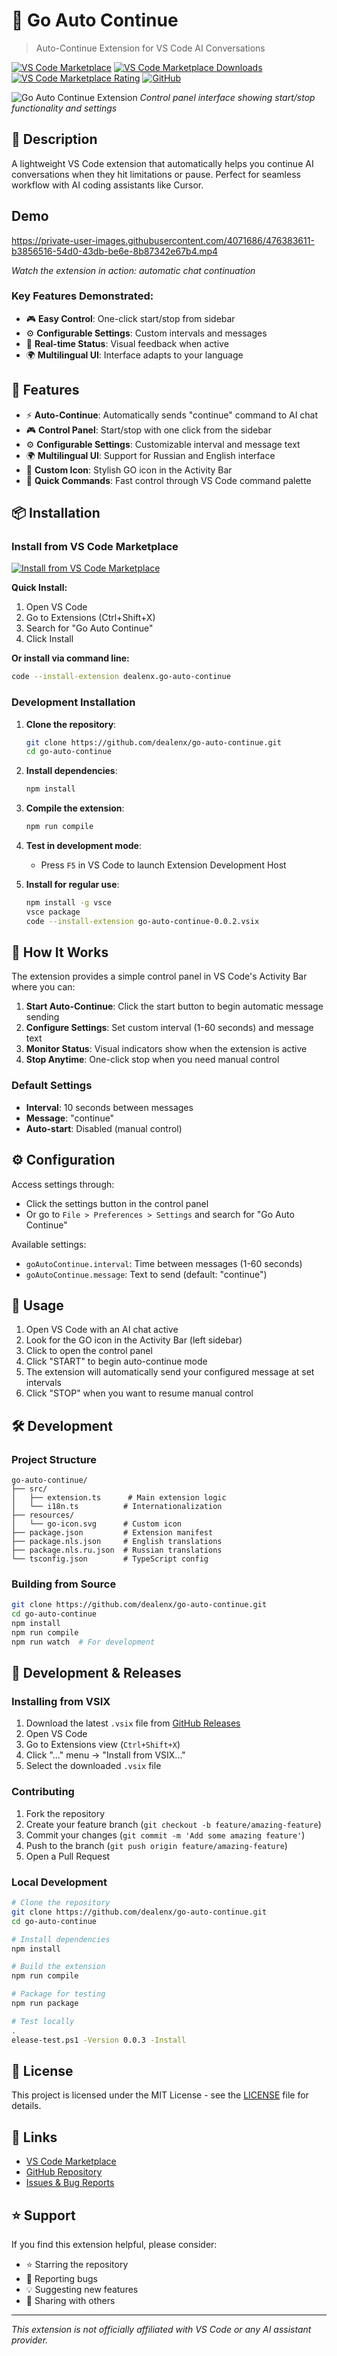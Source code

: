# 🤖 Go Auto Continue

> Auto-Continue Extension for VS Code AI Conversations

[![VS Code Marketplace](https://img.shields.io/vscode-marketplace/v/dealenx.go-auto-continue?style=flat-square&logo=visual-studio-code&color=007ACC)](https://marketplace.visualstudio.com/items?itemName=dealenx.go-auto-continue)
[![VS Code Marketplace Downloads](https://img.shields.io/vscode-marketplace/d/dealenx.go-auto-continue?style=flat-square&color=28a745)](https://marketplace.visualstudio.com/items?itemName=dealenx.go-auto-continue)
[![VS Code Marketplace Rating](https://img.shields.io/vscode-marketplace/r/dealenx.go-auto-continue?style=flat-square&color=ff9500)](https://marketplace.visualstudio.com/items?itemName=dealenx.go-auto-continue)
[![GitHub](https://img.shields.io/github/license/dealenx/go-auto-continue?style=flat-square&color=blue)](https://github.com/dealenx/go-auto-continue)

![Go Auto Continue Extension](resources/screen.png)
*Control panel interface showing start/stop functionality and settings*




## 📝 Description

A lightweight VS Code extension that automatically helps you continue AI conversations when they hit limitations or pause. Perfect for seamless workflow with AI coding assistants like Cursor.

## Demo 

https://private-user-images.githubusercontent.com/4071686/476383611-b3856516-54d0-43db-be6e-8b87342e67b4.mp4

*Watch the extension in action: automatic chat continuation*

### Key Features Demonstrated:
- 🎮 **Easy Control**: One-click start/stop from sidebar
- ⚙️ **Configurable Settings**: Custom intervals and messages  
- 🔄 **Real-time Status**: Visual feedback when active
- 🌍 **Multilingual UI**: Interface adapts to your language

## 🚀 Features

- ⚡ **Auto-Continue**: Automatically sends "continue" command to AI chat
- 🎮 **Control Panel**: Start/stop with one click from the sidebar
- ⚙️ **Configurable Settings**: Customizable interval and message text
- 🌍 **Multilingual UI**: Support for Russian and English interface
- 🎨 **Custom Icon**: Stylish GO icon in the Activity Bar
- 🔄 **Quick Commands**: Fast control through VS Code command palette

## 📦 Installation

### Install from VS Code Marketplace

[![Install from VS Code Marketplace](https://img.shields.io/badge/Install-VS%20Code%20Marketplace-blue?style=for-the-badge&logo=visual-studio-code)](https://marketplace.visualstudio.com/items?itemName=dealenx.go-auto-continue)

**Quick Install:**
1. Open VS Code
2. Go to Extensions (Ctrl+Shift+X)
3. Search for "Go Auto Continue"
4. Click Install

**Or install via command line:**
```bash
code --install-extension dealenx.go-auto-continue
```

### Development Installation

1. **Clone the repository**:
   ```bash
   git clone https://github.com/dealenx/go-auto-continue.git
   cd go-auto-continue
   ```

2. **Install dependencies**:
   ```bash
   npm install
   ```

3. **Compile the extension**:
   ```bash
   npm run compile
   ```

4. **Test in development mode**:
   - Press `F5` in VS Code to launch Extension Development Host

5. **Install for regular use**:
   ```bash
   npm install -g vsce
   vsce package
   code --install-extension go-auto-continue-0.0.2.vsix
   ```

## 🎯 How It Works

The extension provides a simple control panel in VS Code's Activity Bar where you can:

1. **Start Auto-Continue**: Click the start button to begin automatic message sending
2. **Configure Settings**: Set custom interval (1-60 seconds) and message text
3. **Monitor Status**: Visual indicators show when the extension is active
4. **Stop Anytime**: One-click stop when you need manual control

### Default Settings
- **Interval**: 10 seconds between messages
- **Message**: "continue"
- **Auto-start**: Disabled (manual control)

## ⚙️ Configuration

Access settings through:
- Click the settings button in the control panel
- Or go to `File > Preferences > Settings` and search for "Go Auto Continue"

Available settings:
- `goAutoContinue.interval`: Time between messages (1-60 seconds)
- `goAutoContinue.message`: Text to send (default: "continue")

## 🚀 Usage

1. Open VS Code with an AI chat active
2. Look for the GO icon in the Activity Bar (left sidebar)
3. Click to open the control panel
4. Click "START" to begin auto-continue mode
5. The extension will automatically send your configured message at set intervals
6. Click "STOP" when you want to resume manual control

## 🛠️ Development

### Project Structure
```
go-auto-continue/
├── src/
│   ├── extension.ts      # Main extension logic
│   └── i18n.ts          # Internationalization
├── resources/
│   └── go-icon.svg      # Custom icon
├── package.json         # Extension manifest
├── package.nls.json     # English translations
├── package.nls.ru.json  # Russian translations
└── tsconfig.json        # TypeScript config
```

### Building from Source
```bash
git clone https://github.com/dealenx/go-auto-continue.git
cd go-auto-continue
npm install
npm run compile
npm run watch  # For development
```


## 🚀 Development & Releases

### Installing from VSIX

1. Download the latest `.vsix` file from [GitHub Releases](https://github.com/dealenx/go-auto-continue/releases)
2. Open VS Code
3. Go to Extensions view (`Ctrl+Shift+X`)
4. Click "..." menu → "Install from VSIX..."
5. Select the downloaded `.vsix` file

### Contributing

1. Fork the repository
2. Create your feature branch (`git checkout -b feature/amazing-feature`)
3. Commit your changes (`git commit -m 'Add some amazing feature'`)
4. Push to the branch (`git push origin feature/amazing-feature`)
5. Open a Pull Request

### Local Development

```bash
# Clone the repository
git clone https://github.com/dealenx/go-auto-continue.git
cd go-auto-continue

# Install dependencies
npm install

# Build the extension
npm run compile

# Package for testing
npm run package

# Test locally
.
elease-test.ps1 -Version 0.0.3 -Install
```

## 📄 License

This project is licensed under the MIT License - see the [LICENSE](LICENSE) file for details.

## 🔗 Links

- [VS Code Marketplace](https://marketplace.visualstudio.com/items?itemName=dealenx.go-auto-continue)
- [GitHub Repository](https://github.com/dealenx/go-auto-continue)
- [Issues & Bug Reports](https://github.com/dealenx/go-auto-continue/issues)

## ⭐ Support

If you find this extension helpful, please consider:
- ⭐ Starring the repository
- 🐛 Reporting bugs
- 💡 Suggesting new features
- 📢 Sharing with others

---

*This extension is not officially affiliated with VS Code or any AI assistant provider.*